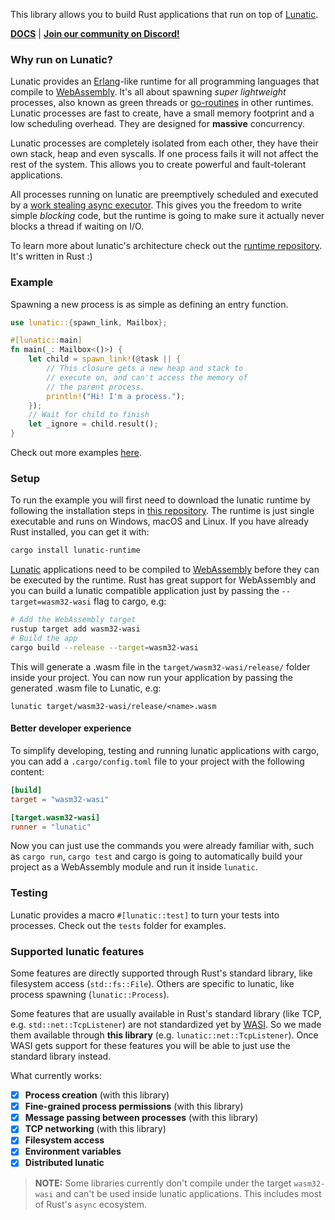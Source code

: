 This library allows you to build Rust applications that run on top of [Lunatic][1].

[**DOCS**](https://docs.rs/lunatic/latest/lunatic/) |
[**Join our community on Discord!**](https://discord.gg/b7zDqpXpB4)

### Why run on Lunatic?

Lunatic provides an [Erlang][2]-like runtime for all programming languages that compile to
[WebAssembly][3]. It's all about spawning _super lightweight_ processes, also known as green
threads or [go-routines][5] in other runtimes. Lunatic processes are fast to create, have a small
memory footprint and a low scheduling overhead. They are designed for **massive** concurrency.

Lunatic processes are completely isolated from each other, they have their own stack, heap and even
syscalls. If one process fails it will not affect the rest of the system. This allows you to create
powerful and fault-tolerant applications.

All processes running on lunatic are preemptively scheduled and executed by a
[work stealing async executor][6]. This gives you the freedom to write simple _blocking_ code, but
the runtime is going to make sure it actually never blocks a thread if waiting on I/O.

To learn more about lunatic's architecture check out the [runtime repository][1]. It's written in
Rust :)

### Example

Spawning a new process is as simple as defining an entry function.

```rust
use lunatic::{spawn_link, Mailbox};

#[lunatic::main]
fn main(_: Mailbox<()>) {
    let child = spawn_link!(@task || {
        // This closure gets a new heap and stack to
        // execute on, and can't access the memory of
        // the parent process.
        println!("Hi! I'm a process.");
    });
    // Wait for child to finish
    let _ignore = child.result();
}
```

Check out more examples [here](https://github.com/lunatic-solutions/rust-lib/tree/main/examples).

### Setup

To run the example you will first need to download the lunatic runtime by following the
installation steps in [this repository][1]. The runtime is just single executable and runs on
Windows, macOS and Linux. If you have already Rust installed, you can get it with:
```bash
cargo install lunatic-runtime
```

[Lunatic][1] applications need to be compiled to [WebAssembly][3] before they can be executed by
the runtime. Rust has great support for WebAssembly and you can build a lunatic compatible
application just by passing the `--target=wasm32-wasi` flag to cargo, e.g:

```bash
# Add the WebAssembly target
rustup target add wasm32-wasi
# Build the app
cargo build --release --target=wasm32-wasi
```

This will generate a .wasm file in the `target/wasm32-wasi/release/` folder inside your project.
You can now run your application by passing the generated .wasm file to Lunatic, e.g:

```
lunatic target/wasm32-wasi/release/<name>.wasm
```

#### Better developer experience

To simplify developing, testing and running lunatic applications with cargo, you can add a
`.cargo/config.toml` file to your project with the following content:

```toml
[build]
target = "wasm32-wasi"

[target.wasm32-wasi]
runner = "lunatic"
```

Now you can just use the commands you were already familiar with, such as `cargo run`, `cargo test`
and cargo is going to automatically build your project as a WebAssembly module and run it inside
`lunatic`.

### Testing

Lunatic provides a macro `#[lunatic::test]` to turn your tests into processes. Check out the
`tests` folder for examples.

### Supported lunatic features

Some features are directly supported through Rust's standard library, like filesystem access
(`std::fs::File`). Others are specific to lunatic, like process spawning (`lunatic::Process`).

Some features that are usually available in Rust's standard library (like TCP, e.g.
`std::net::TcpListener`) are not standardized yet by [WASI][4]. So we made them available through
**this library** (e.g. `lunatic::net::TcpListener`). Once WASI gets support for these features you
will be able to just use the standard library instead.

What currently works:

- [x] **Process creation** (with this library)
- [x] **Fine-grained process permissions** (with this library)
- [x] **Message passing between processes** (with this library)
- [x] **TCP networking** (with this library)
- [x] **Filesystem access**
- [x] **Environment variables**
- [x] **Distributed lunatic**

> **NOTE:**
> Some libraries currently don't compile under the target `wasm32-wasi` and can't be used inside
> lunatic applications. This includes most of Rust's `async` ecosystem.

[1]: https://github.com/lunatic-solutions/lunatic
[2]: https://www.erlang.org/
[3]: https://webassembly.org/
[4]: https://wasi.dev/
[5]: https://golangbot.com/goroutines
[6]: https://tokio.rs/
